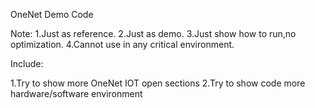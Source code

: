 
OneNet Demo Code

Note:
1.Just as reference.
2.Just as demo.
3.Just show how to run,no optimization.
4.Cannot use in any critical environment.

Include:

1.Try to show more  OneNet IOT open sections 
2.Try to show code more hardware/software environment 


